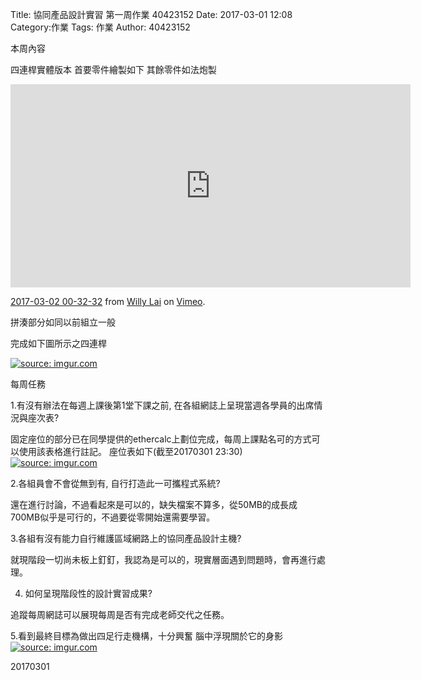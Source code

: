 Title: 協同產品設計實習 第一周作業 40423152
Date: 2017-03-01 12:08
Category:作業
Tags: 作業
Author: 40423152



<!-- PELICAN_END_SUMMARY -->

本周內容

四連桿實體版本
首要零件繪製如下
其餘零件如法炮製
<iframe src="https://player.vimeo.com/video/206266484" width="640" height="325" frameborder="0" webkitallowfullscreen mozallowfullscreen allowfullscreen></iframe>
<p><a href="https://vimeo.com/206266484">2017-03-02 00-32-32</a> from <a href="https://vimeo.com/user46451216">Willy Lai</a> on <a href="https://vimeo.com">Vimeo</a>.</p>


拼湊部分如同以前組立一般

完成如下圖所示之四連桿

<a href="http://imgur.com/georQ6O"><img src="http://i.imgur.com/georQ6O.jpg" title="source: imgur.com" /></a>




每周任務

1.有沒有辦法在每週上課後第1堂下課之前, 在各組網誌上呈現當週各學員的出席情況與座次表?

固定座位的部分已在同學提供的ethercalc上劃位完成，每周上課點名可的方式可以使用該表格進行註記。
座位表如下(截至20170301 23:30)
<a href="http://imgur.com/9HNHqGa"><img src="http://i.imgur.com/9HNHqGa.jpg" title="source: imgur.com" /></a>

2.各組員會不會從無到有, 自行打造此一可攜程式系統?

還在進行討論，不過看起來是可以的，缺失檔案不算多，從50MB的成長成700MB似乎是可行的，不過要從零開始還需要學習。

3.各組有沒有能力自行維護區域網路上的協同產品設計主機?

就現階段一切尚未板上釘釘，我認為是可以的，現實層面遇到問題時，會再進行處理。

4. 如何呈現階段性的設計實習成果?

追蹤每周網誌可以展現每周是否有完成老師交代之任務。

5.看到最終目標為做出四足行走機構，十分興奮
腦中浮現關於它的身影
<a href="http://imgur.com/3g5xVQt"><img src="http://i.imgur.com/3g5xVQt.jpg" title="source: imgur.com" /></a>

20170301